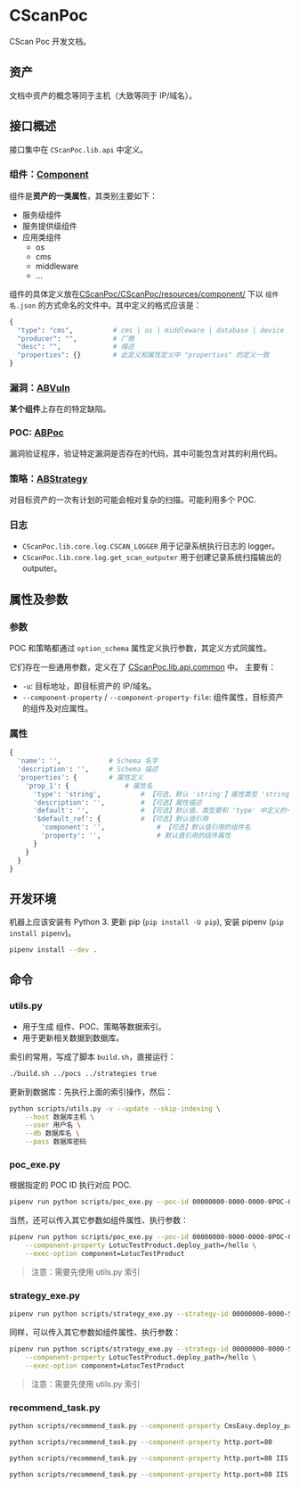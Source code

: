 # CScanPoc

CScan Poc 开发文档。

## 资产

文档中资产的概念等同于主机（大致等同于 IP/域名）。

## 接口概述

接口集中在 `CScanPoc.lib.api` 中定义。

### 组件：[Component](CScanPoc/lib/api/component.py)

组件是**资产的一类属性**，其类别主要如下：

- 服务级组件
- 服务提供级组件
- 应用类组件
  - os
  - cms
  - middleware
  - ...

组件的具体定义放在[CScanPoc/CScanPoc/resources/component/](CScanPoc/CScanPoc/resources/component/)
下以 `组件名.json` 的方式命名的文件中。其中定义的格式应该是：

```python
{
  "type": "cms",          # cms | os | middleware | database | device | service | service_provider
  "producer": "",         # 厂商
  "desc": "",             # 描述
  "properties": {}        # 此定义和属性定义中 "properties" 的定义一致
}
```

### 漏洞：[ABVuln](CScanPoc/lib/api/vuln.py)

**某个组件**上存在的特定缺陷。

### POC: [ABPoc](CScanPoc/lib/api/poc.py)

漏洞验证程序，验证特定漏洞是否存在的代码，其中可能包含对其的利用代码。

### 策略：[ABStrategy](CScanPoc/lib/api/strategy.py)

对目标资产的一次有计划的可能会相对复杂的扫描。可能利用多个 POC.

### 日志

- `CScanPoc.lib.core.log.CSCAN_LOGGER` 用于记录系统执行日志的 logger。
- `CScanPoc.lib.core.log.get_scan_outputer` 用于创建记录系统扫描输出的 outputer。

## 属性及参数

### 参数

POC 和策略都通过 `option_schema` 属性定义执行参数，其定义方式同属性。

它们存在一些通用参数，定义在了 [CScanPoc.lib.api.common](CScanPoc/lib/api/common.py) 中。
主要有：

- `-u`: 目标地址，即目标资产的 IP/域名。
- `--component-property` / `--component-property-file`: 组件属性，目标资产的组件及对应属性。

### 属性

```python
{
  'name': '',            # Schema 名字
  'description': '',     # Schema 描述
  'properties': {        # 属性定义
    'prop_1': {              # 属性名
      'type': 'string',          # 【可选，默认 'string'】属性类型 'string' | 'number' | 'boolean'
      'description': '',         # 【可选】属性描述
      'default': '',             # 【可选】默认值，类型要和 'type' 中定义的一致
      '$default_ref': {          # 【可选】默认值引用
        'component': '',             # 【可选】默认值引用的组件名
        'property': '',              # 默认值引用的组件属性
      }
    }
  }
}
```

## 开发环境

机器上应该安装有 Python 3. 更新 pip (`pip install -U pip`), 安装 pipenv (`pip install pipenv`)。

```sh
pipenv install --dev .
```

## 命令

### utils.py

- 用于生成 组件、POC、策略等数据索引。
- 用于更新相关数据到数据库。

索引的常用，写成了脚本 `build.sh`，直接运行：

```sh
./build.sh ../pocs ../strategies true
```

更新到数据库：先执行上面的索引操作，然后：

```sh
python scripts/utils.py -v --update --skip-indexing \
    --host 数据库主机 \
    --user 用户名 \
    --db 数据库名 \
    --pass 数据库密码
```

### poc_exe.py

根据指定的 POC ID 执行对应 POC.

```sh
pipenv run python scripts/poc_exe.py --poc-id 00000000-0000-0000-0POC-000000000000 -u http://www.baidu.com
```

当然，还可以传入其它参数如组件属性、执行参数：

```sh
pipenv run python scripts/poc_exe.py --poc-id 00000000-0000-0000-0POC-000000000000 -u http://www.baidu.com \
    --component-property LotucTestProduct.deploy_path=/hello \
    --exec-option component=LotucTestProduct
```
> 注意：需要先使用 utils.py 索引

### strategy_exe.py

```sh
pipenv run python scripts/strategy_exe.py --strategy-id 00000000-0000-STRA-TEGY-000000000000 -u http://www.baidu.com
```

同样，可以传入其它参数如组件属性、执行参数：

```sh
pipenv run python scripts/strategy_exe.py --strategy-id 00000000-0000-STRA-TEGY-000000000000 -u http://www.baidu.com \
    --component-property LotucTestProduct.deploy_path=/hello \
    --exec-option component=LotucTestProduct
```

> 注意：需要先使用 utils.py 索引

### recommend_task.py

```sh
python scripts/recommend_task.py --component-property CmsEasy.deploy_path=/

python scripts/recommend_task.py --component-property http.port=80

python scripts/recommend_task.py --component-property http.port=80 IIS.port=80

python scripts/recommend_task.py --component-property http.port=80 IIS.port=80 CmsEasy.deploy_path=/
```
